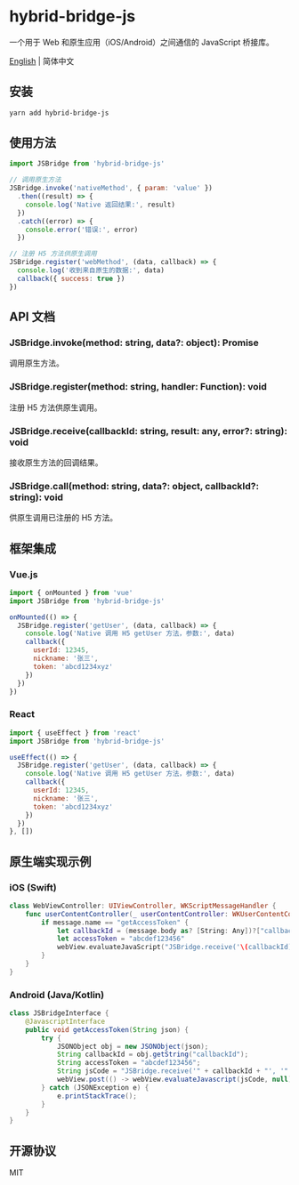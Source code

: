# hybrid-bridge-js

一个用于 Web 和原生应用（iOS/Android）之间通信的 JavaScript 桥接库。

[English](./README.md) | 简体中文

## 安装

```bash
yarn add hybrid-bridge-js
```

## 使用方法

```javascript
import JSBridge from 'hybrid-bridge-js'

// 调用原生方法
JSBridge.invoke('nativeMethod', { param: 'value' })
  .then((result) => {
    console.log('Native 返回结果:', result)
  })
  .catch((error) => {
    console.error('错误:', error)
  })

// 注册 H5 方法供原生调用
JSBridge.register('webMethod', (data, callback) => {
  console.log('收到来自原生的数据:', data)
  callback({ success: true })
})
```

## API 文档

### JSBridge.invoke(method: string, data?: object): Promise

调用原生方法。

### JSBridge.register(method: string, handler: Function): void

注册 H5 方法供原生调用。

### JSBridge.receive(callbackId: string, result: any, error?: string): void

接收原生方法的回调结果。

### JSBridge.call(method: string, data?: object, callbackId?: string): void

供原生调用已注册的 H5 方法。

## 框架集成

### Vue.js

```javascript
import { onMounted } from 'vue'
import JSBridge from 'hybrid-bridge-js'

onMounted(() => {
  JSBridge.register('getUser', (data, callback) => {
    console.log('Native 调用 H5 getUser 方法，参数:', data)
    callback({
      userId: 12345,
      nickname: '张三',
      token: 'abcd1234xyz'
    })
  })
})
```

### React

```javascript
import { useEffect } from 'react'
import JSBridge from 'hybrid-bridge-js'

useEffect(() => {
  JSBridge.register('getUser', (data, callback) => {
    console.log('Native 调用 H5 getUser 方法，参数:', data)
    callback({
      userId: 12345,
      nickname: '张三',
      token: 'abcd1234xyz'
    })
  })
}, [])
```

## 原生端实现示例

### iOS (Swift)

```swift
class WebViewController: UIViewController, WKScriptMessageHandler {
    func userContentController(_ userContentController: WKUserContentController, didReceive message: WKScriptMessage) {
        if message.name == "getAccessToken" {
            let callbackId = (message.body as? [String: Any])?["callbackId"] as? String ?? ""
            let accessToken = "abcdef123456"
            webView.evaluateJavaScript("JSBridge.receive('\(callbackId)', '\(accessToken)')", nil)
        }
    }
}
```

### Android (Java/Kotlin)

```java
class JSBridgeInterface {
    @JavascriptInterface
    public void getAccessToken(String json) {
        try {
            JSONObject obj = new JSONObject(json);
            String callbackId = obj.getString("callbackId");
            String accessToken = "abcdef123456";
            String jsCode = "JSBridge.receive('" + callbackId + "', '" + accessToken + "')";
            webView.post(() -> webView.evaluateJavascript(jsCode, null));
        } catch (JSONException e) {
            e.printStackTrace();
        }
    }
}
```

## 开源协议

MIT
